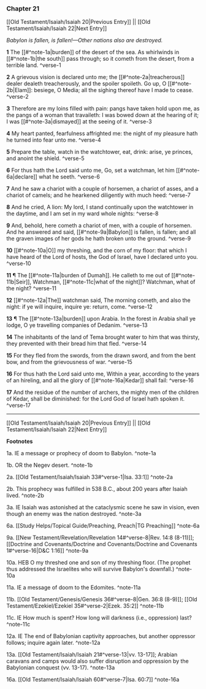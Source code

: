 ### Chapter 21

[[Old Testament/Isaiah/Isaiah 20|Previous Entry]]  ||  [[Old Testament/Isaiah/Isaiah 22|Next Entry]]

*Babylon is fallen, is fallen!—Other nations also are destroyed.*

**1**  The [[#^note-1a|burden]] of the desert of the sea. As whirlwinds in [[#^note-1b|the south]] pass through; so it cometh from the desert, from a terrible land. ^verse-1

**2**  A grievous vision is declared unto me; the [[#^note-2a|treacherous]] dealer dealeth treacherously, and the spoiler spoileth. Go up, O [[#^note-2b|Elam]]: besiege, O Media; all the sighing thereof have I made to cease. ^verse-2

**3**  Therefore are my loins filled with pain: pangs have taken hold upon me, as the pangs of a woman that travaileth: I was bowed down at the hearing of it; I was [[#^note-3a|dismayed]] at the seeing of it. ^verse-3

**4**  My heart panted, fearfulness affrighted me: the night of my pleasure hath he turned into fear unto me. ^verse-4

**5**  Prepare the table, watch in the watchtower, eat, drink: arise, ye princes, and anoint the shield. ^verse-5

**6**  For thus hath the Lord said unto me, Go, set a watchman, let him [[#^note-6a|declare]] what he seeth. ^verse-6

**7**  And he saw a chariot with a couple of horsemen, a chariot of asses, and a chariot of camels; and he hearkened diligently with much heed: ^verse-7

**8**  And he cried, A lion: My lord, I stand continually upon the watchtower in the daytime, and I am set in my ward whole nights: ^verse-8

**9**  And, behold, here cometh a chariot of men, with a couple of horsemen. And he answered and said, [[#^note-9a|Babylon]] is fallen, is fallen; and all the graven images of her gods he hath broken unto the ground. ^verse-9

**10**  [[#^note-10a|O]] my threshing, and the corn of my floor: that which I have heard of the Lord of hosts, the God of Israel, have I declared unto you. ^verse-10

**11**  ¶ The [[#^note-11a|burden of Dumah]]. He calleth to me out of [[#^note-11b|Seir]], Watchman, [[#^note-11c|what of the night]]? Watchman, what of the night? ^verse-11

**12**  [[#^note-12a|The]] watchman said, The morning cometh, and also the night: if ye will inquire, inquire ye: return, come. ^verse-12

**13**  ¶ The [[#^note-13a|burden]] upon Arabia. In the forest in Arabia shall ye lodge, O ye travelling companies of Dedanim. ^verse-13

**14**  The inhabitants of the land of Tema brought water to him that was thirsty, they prevented with their bread him that fled. ^verse-14

**15**  For they fled from the swords, from the drawn sword, and from the bent bow, and from the grievousness of war. ^verse-15

**16**  For thus hath the Lord said unto me, Within a year, according to the years of an hireling, and all the glory of [[#^note-16a|Kedar]] shall fail: ^verse-16

**17**  And the residue of the number of archers, the mighty men of the children of Kedar, shall be diminished: for the Lord God of Israel hath spoken it. ^verse-17


---
[[Old Testament/Isaiah/Isaiah 20|Previous Entry]]  ||  [[Old Testament/Isaiah/Isaiah 22|Next Entry]]


**Footnotes**


1a. IE a message or prophecy of doom to Babylon. ^note-1a

1b. OR the Negev desert. ^note-1b

2a. [[Old Testament/Isaiah/Isaiah 33#^verse-1|Isa. 33:1]] ^note-2a

2b. This prophecy was fulfilled in 538 B.C., about 200 years after Isaiah lived. ^note-2b

3a. IE Isaiah was astonished at the cataclysmic scene he saw in vision, even though an enemy was the nation destroyed. ^note-3a

6a. [[Study Helps/Topical Guide/Preaching, Preach|TG Preaching]] ^note-6a

9a. [[New Testament/Revelation/Revelation 14#^verse-8|Rev. 14:8 (8-11)]]; [[Doctrine and Covenants/Doctrine and Covenants/Doctrine and Covenants 1#^verse-16|D&C 1:16]] ^note-9a

10a. HEB O my threshed one and son of my threshing floor. (The prophet thus addressed the Israelites who will survive Babylon's downfall.) ^note-10a

11a. IE a message of doom to the Edomites. ^note-11a

11b. [[Old Testament/Genesis/Genesis 36#^verse-8|Gen. 36:8 (8-9)]]; [[Old Testament/Ezekiel/Ezekiel 35#^verse-2|Ezek. 35:2]] ^note-11b

11c. IE How much is spent? How long will darkness (i.e., oppression) last? ^note-11c

12a. IE The end of Babylonian captivity approaches, but another oppressor follows; inquire again later. ^note-12a

13a. [[Old Testament/Isaiah/Isaiah 21#^verse-13|vv. 13-17]]; Arabian caravans and camps would also suffer disruption and oppression by the Babylonian conquest (vv. 13-17). ^note-13a

16a. [[Old Testament/Isaiah/Isaiah 60#^verse-7|Isa. 60:7]] ^note-16a